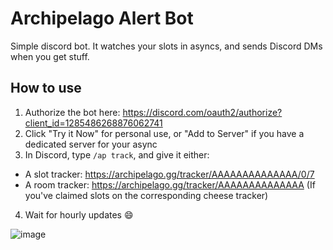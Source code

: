 # Archipelago Alert Bot

Simple discord bot.  It watches your slots in asyncs, and sends Discord DMs when you get stuff.


## How to use

1. Authorize the bot here: https://discord.com/oauth2/authorize?client_id=1285486268876062741
2. Click "Try it Now" for personal use, or "Add to Server" if you have a dedicated server for your async
3. In Discord, type `/ap track`, and give it either:
  - A slot tracker: https://archipelago.gg/tracker/AAAAAAAAAAAAAA/0/7
  - A room tracker: https://archipelago.gg/tracker/AAAAAAAAAAAAAA (If you've claimed slots on the corresponding cheese tracker)
4. Wait for hourly updates 😄

![image](https://github.com/user-attachments/assets/6e37d4e7-8562-4b8f-94e0-7d3d21963281)
